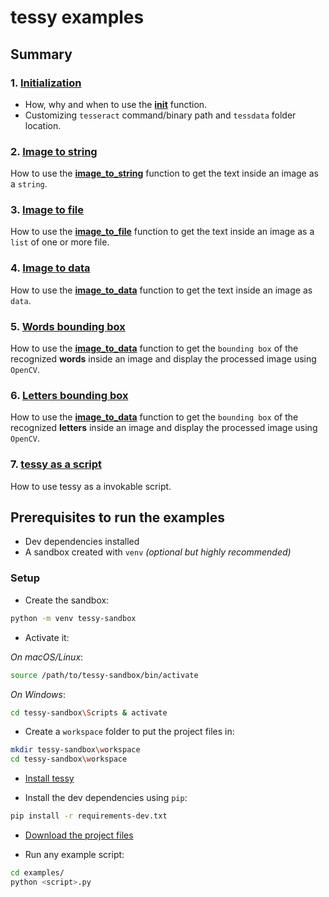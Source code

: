# tessy examples

## Summary
### 1. [Initialization](1_initialization.py)
- How, why and when to use the **[init](https://github.com/k4rian/tessy#tessyinit)** function.
- Customizing `tesseract` command/binary path and `tessdata` folder location.

### 2. [Image to string](2_image_to_string.py)
How to use the **[image_to_string](https://github.com/k4rian/tessy#tessyimage_to_stringimage-output_formattxt-langnone-confignone)** function to get the text inside an image as a `string`.

### 3. [Image to file](3_image_to_file.py)
How to use the **[image_to_file](https://github.com/k4rian/tessy#tessyimage_to_fileimage-output_filename_basenone-output_formattxt-langnone-confignone)** function to get the text inside an image as a `list` of one or more file.

### 4. [Image to data](4_image_to_data.py)
How to use the **[image_to_data](https://github.com/k4rian/tessy#tessyimage_to_dataimage-output_formattxt-data_outputstr-langnone-confignone)** function to get the text inside an image as `data`.

### 5. [Words bounding box](5_image_to_data_words_tsv.py)
How to use the **[image_to_data](https://github.com/k4rian/tessy#tessyimage_to_dataimage-output_formattxt-data_outputstr-langnone-confignone)** function to get the `bounding box` of the recognized **words** inside an image and display the processed image using `OpenCV`.

### 6. [Letters bounding box](6_image_to_data_letters_box.py)
How to use the **[image_to_data](https://github.com/k4rian/tessy#tessyimage_to_dataimage-output_formattxt-data_outputstr-langnone-confignone)** function to get the `bounding box` of the recognized **letters** inside an image and display the processed image using `OpenCV`.

### 7. [tessy as a script](7_tessy_as_script.py)
How to use tessy as a invokable script.

## Prerequisites to run the examples
- Dev dependencies installed
- A sandbox created with `venv` _(optional but highly recommended)_

### Setup
- Create the sandbox:
```bash
python -m venv tessy-sandbox
```

- Activate it:

_On macOS/Linux_:
```bash
source /path/to/tessy-sandbox/bin/activate
```

_On Windows_:
```bash
cd tessy-sandbox\Scripts & activate
```

- Create a `workspace` folder to put the project files in:
```bash
mkdir tessy-sandbox\workspace
cd tessy-sandbox\workspace
```

- [Install tessy](https://github.com/k4rian/tessy#installing-tessy)

- Install the dev dependencies using `pip`:
```bash
pip install -r requirements-dev.txt
```

- [Download the project files](https://github.com/k4rian/tessy/archive/master.zip)

- Run any example script:
```bash
cd examples/
python <script>.py
```
